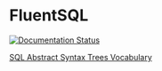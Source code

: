 # FluentSQL

[![Documentation Status](https://readthedocs.org/projects/fluent-sql/badge/?version=latest)](https://fluent-sql.readthedocs.io/en/latest/?badge=latest)

[SQL Abstract Syntax Trees Vocabulary](http://ns.inria.fr/ast/sql/)